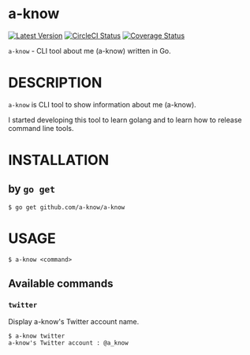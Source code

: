 # a-know

[![Latest Version](https://img.shields.io/github/release/a-know/a-know.svg)](https://github.com/a-know/a-know/releases)
[![CircleCI Status](https://circleci.com/gh/a-know/a-know.svg?style=shield)](https://circleci.com/gh/a-know/a-know)
[![Coverage Status](https://coveralls.io/repos/github/a-know/a-know/badge.svg?branch=master)](https://coveralls.io/github/a-know/a-know?branch=master)

`a-know` - CLI tool about me (a-know) written in Go.

# DESCRIPTION
`a-know` is CLI tool to show information about me (a-know).

I started developing this tool to learn golang and to learn how to release command line tools.

# INSTALLATION
## by `go get`

```
$ go get github.com/a-know/a-know
```
# USAGE

`$ a-know <command>`

## Available commands
### `twitter`

Display a-know's Twitter account name.

```
$ a-know twitter
a-know's Twitter account : @a_know
```
